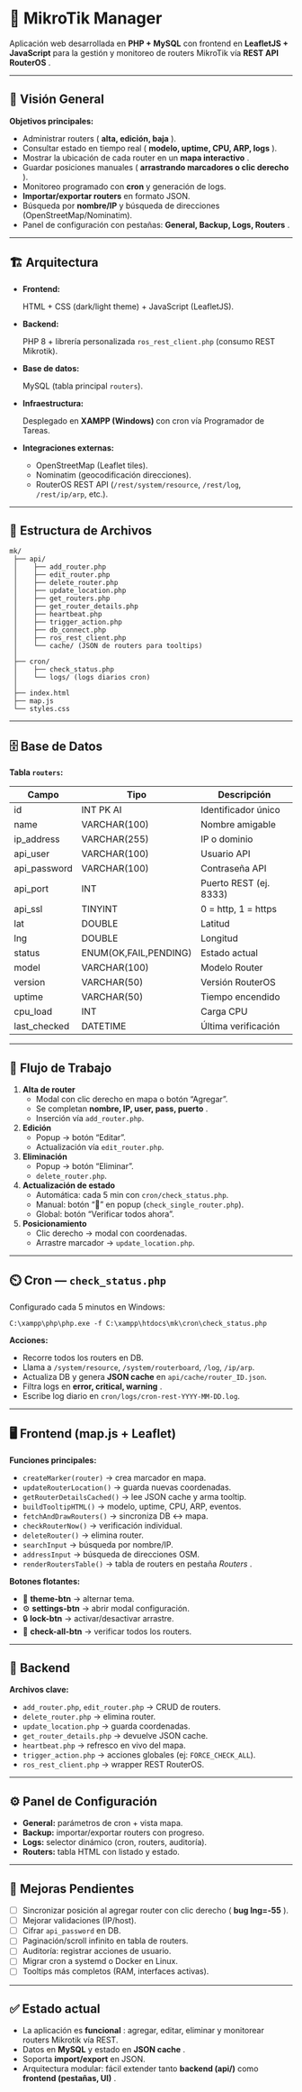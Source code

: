 # 📘 MikroTik Manager

Aplicación web desarrollada en **PHP + MySQL** con frontend en **LeafletJS + JavaScript** para la gestión y monitoreo de routers MikroTik vía  **REST API RouterOS** .

---

## 🚀 Visión General

**Objetivos principales:**

* Administrar routers ( **alta, edición, baja** ).
* Consultar estado en tiempo real ( **modelo, uptime, CPU, ARP, logs** ).
* Mostrar la ubicación de cada router en un  **mapa interactivo** .
* Guardar posiciones manuales ( **arrastrando marcadores o clic derecho** ).
* Monitoreo programado con **cron** y generación de logs.
* **Importar/exportar routers** en formato JSON.
* Búsqueda por **nombre/IP** y búsqueda de direcciones (OpenStreetMap/Nominatim).
* Panel de configuración con pestañas:  **General, Backup, Logs, Routers** .

---

## 🏗️ Arquitectura

* **Frontend:**

  HTML + CSS (dark/light theme) + JavaScript (LeafletJS).
* **Backend:**

  PHP 8 + librería personalizada `ros_rest_client.php` (consumo REST Mikrotik).
* **Base de datos:**

  MySQL (tabla principal `routers`).
* **Infraestructura:**

  Desplegado en **XAMPP (Windows)** con cron vía Programador de Tareas.
* **Integraciones externas:**

  * OpenStreetMap (Leaflet tiles).
  * Nominatim (geocodificación direcciones).
  * RouterOS REST API (`/rest/system/resource`, `/rest/log`, `/rest/ip/arp`, etc.).

---

## 📂 Estructura de Archivos

<pre class="overflow-visible!" data-start="1583" data-end="2053"><div class="contain-inline-size rounded-2xl relative bg-token-sidebar-surface-primary"><div class="sticky top-9"><div class="absolute end-0 bottom-0 flex h-9 items-center pe-2"><div class="bg-token-bg-elevated-secondary text-token-text-secondary flex items-center gap-4 rounded-sm px-2 font-sans text-xs"></div></div></div><div class="overflow-y-auto p-4" dir="ltr"><code class="whitespace-pre!"><span><span>mk/
 ├── api/
 │    ├── add_router.php
 │    ├── edit_router.php
 │    ├── delete_router.php
 │    ├── update_location.php
 │    ├── get_routers.php
 │    ├── get_router_details.php
 │    ├── heartbeat.php
 │    ├── trigger_action.php
 │    ├── db_connect.php
 │    ├── ros_rest_client.php
 │    └── cache/ (JSON de routers para tooltips)
 │
 ├── cron/
 │    ├── check_status.php
 │    └── logs/ (logs diarios cron)
 │
 ├── index.html
 ├── map.js
 └── styles.css
</span></span></code></div></div></pre>

---

## 🗄️ Base de Datos

**Tabla `routers`:**

| Campo        | Tipo                  | Descripción           |
| ------------ | --------------------- | ---------------------- |
| id           | INT PK AI             | Identificador único   |
| name         | VARCHAR(100)          | Nombre amigable        |
| ip_address   | VARCHAR(255)          | IP o dominio           |
| api_user     | VARCHAR(100)          | Usuario API            |
| api_password | VARCHAR(100)          | Contraseña API        |
| api_port     | INT                   | Puerto REST (ej. 8333) |
| api_ssl      | TINYINT               | 0 = http, 1 = https    |
| lat          | DOUBLE                | Latitud                |
| lng          | DOUBLE                | Longitud               |
| status       | ENUM(OK,FAIL,PENDING) | Estado actual          |
| model        | VARCHAR(100)          | Modelo Router          |
| version      | VARCHAR(50)           | Versión RouterOS      |
| uptime       | VARCHAR(50)           | Tiempo encendido       |
| cpu_load     | INT                   | Carga CPU              |
| last_checked | DATETIME              | Última verificación  |

---

## 🔄 Flujo de Trabajo

1. **Alta de router**
   * Modal con clic derecho en mapa o botón “Agregar”.
   * Se completan  **nombre, IP, user, pass, puerto** .
   * Inserción vía `add_router.php`.
2. **Edición**
   * Popup → botón “Editar”.
   * Actualización vía `edit_router.php`.
3. **Eliminación**
   * Popup → botón “Eliminar”.
   * `delete_router.php`.
4. **Actualización de estado**
   * Automática: cada 5 min con `cron/check_status.php`.
   * Manual: botón “🔄” en popup (`check_single_router.php`).
   * Global: botón “Verificar todos ahora”.
5. **Posicionamiento**
   * Clic derecho → modal con coordenadas.
   * Arrastre marcador → `update_location.php`.

---

## ⏲️ Cron — `check_status.php`

Configurado cada 5 minutos en Windows:

<pre class="overflow-visible!" data-start="3993" data-end="4068"><div class="contain-inline-size rounded-2xl relative bg-token-sidebar-surface-primary"><div class="sticky top-9"><div class="absolute end-0 bottom-0 flex h-9 items-center pe-2"><div class="bg-token-bg-elevated-secondary text-token-text-secondary flex items-center gap-4 rounded-sm px-2 font-sans text-xs"></div></div></div><div class="overflow-y-auto p-4" dir="ltr"><code class="whitespace-pre! language-bat"><span>C:\xampp\php\php.exe -f C:\xampp\htdocs\mk\cron\check_status.php
</span></code></div></div></pre>

**Acciones:**

* Recorre todos los routers en DB.
* Llama a `/system/resource`, `/system/routerboard`, `/log`, `/ip/arp`.
* Actualiza DB y genera **JSON cache** en `api/cache/router_ID.json`.
* Filtra logs en  **error, critical, warning** .
* Escribe log diario en `cron/logs/cron-rest-YYYY-MM-DD.log`.

---

## 🖥️ Frontend (map.js + Leaflet)

**Funciones principales:**

* `createMarker(router)` → crea marcador en mapa.
* `updateRouterLocation()` → guarda nuevas coordenadas.
* `getRouterDetailsCached()` → lee JSON cache y arma tooltip.
* `buildTooltipHTML()` → modelo, uptime, CPU, ARP, eventos.
* `fetchAndDrawRouters()` → sincroniza DB ↔ mapa.
* `checkRouterNow()` → verificación individual.
* `deleteRouter()` → elimina router.
* `searchInput` → búsqueda por nombre/IP.
* `addressInput` → búsqueda de direcciones OSM.
* `renderRoutersTable()` → tabla de routers en pestaña  *Routers* .

**Botones flotantes:**

* 🌙 **theme-btn** → alternar tema.
* ⚙ **settings-btn** → abrir modal configuración.
* 🔒 **lock-btn** → activar/desactivar arrastre.
* 🔄 **check-all-btn** → verificar todos los routers.

---

## 🔧 Backend

**Archivos clave:**

* `add_router.php`, `edit_router.php` → CRUD de routers.
* `delete_router.php` → elimina router.
* `update_location.php` → guarda coordenadas.
* `get_router_details.php` → devuelve JSON cache.
* `heartbeat.php` → refresco en vivo del mapa.
* `trigger_action.php` → acciones globales (ej: `FORCE_CHECK_ALL`).
* `ros_rest_client.php` → wrapper REST RouterOS.

---

## ⚙️ Panel de Configuración

* **General:** parámetros de cron + vista mapa.
* **Backup:** importar/exportar routers con progreso.
* **Logs:** selector dinámico (cron, routers, auditoría).
* **Routers:** tabla HTML con listado y estado.

---

## 📌 Mejoras Pendientes

* [ ] Sincronizar posición al agregar router con clic derecho ( **bug lng=-55** ).
* [ ] Mejorar validaciones (IP/host).
* [ ] Cifrar `api_password` en DB.
* [ ] Paginación/scroll infinito en tabla de routers.
* [ ] Auditoría: registrar acciones de usuario.
* [ ] Migrar cron a systemd o Docker en Linux.
* [ ] Tooltips más completos (RAM, interfaces activas).

---

## ✅ Estado actual

* La aplicación es  **funcional** : agregar, editar, eliminar y monitorear routers Mikrotik vía REST.
* Datos en **MySQL** y estado en  **JSON cache** .
* Soporta **import/export** en JSON.
* Arquitectura modular: fácil extender tanto **backend (api/)** como  **frontend (pestañas, UI)** .
